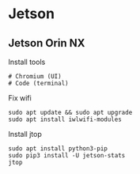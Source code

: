 # Jetson

## Jetson Orin NX

Install tools  
```
# Chromium (UI)
# Code (terminal)
```

Fix wifi  
```
sudo apt update && sudo apt upgrade
sudo apt install iwlwifi-modules
```

Install jtop  
```
sudo apt install python3-pip
sudo pip3 install -U jetson-stats
jtop
```
